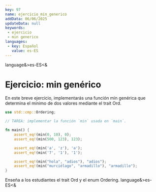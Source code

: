 ```yaml
---
key: 97
name: ejercicio_min_generico
addData: 06/06/2025
updateData: null
keywords: 
 - ejercicio
 - min generico
languages:
 - key: Español
   value: es-ES
---
```

language&>es-ES<&
# Ejercicio: min genérico
En este breve ejercicio, implementarás una función min genérica que determina el mínimo de dos valores mediante el trait Ord.

```rust
use std::cmp::Ordering;

// TAREA: implementar la función `min` usada en `main`.

fn main() {
    assert_eq!(min(0, 10), 0);
    assert_eq!(min(500, 123), 123);

    assert_eq!(min('a', 'z'), 'a');
    assert_eq!(min('7', '1'), '1');

    assert_eq!(min("hola", "adios"), "adios");
    assert_eq!(min("murciélago", "armadillo"), "armadillo");
}
```

Enseña a los estudiantes el trait Ord y el enum Ordering.
language&>es-ES<&
